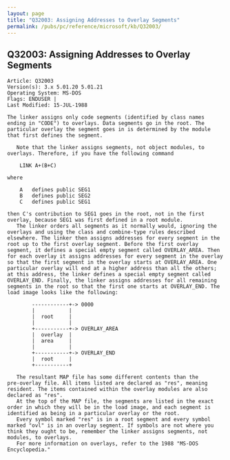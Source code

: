 ```yaml
---
layout: page
title: "Q32003: Assigning Addresses to Overlay Segments"
permalink: /pubs/pc/reference/microsoft/kb/Q32003/
---
```


## Q32003: Assigning Addresses to Overlay Segments

	Article: Q32003
	Version(s): 3.x 5.01.20 5.01.21
	Operating System: MS-DOS
	Flags: ENDUSER |
	Last Modified: 15-JUL-1988
	
	The linker assigns only code segments (identified by class names
	ending in "CODE") to overlays. Data segments go in the root. The
	particular overlay the segment goes in is determined by the module
	that first defines the segment.
	
	   Note that the linker assigns segments, not object modules, to
	overlays. Therefore, if you have the following command
	
	    LINK A+(B+C)
	
	where
	
	    A   defines public SEG1
	    B   defines public SEG2
	    C   defines public SEG1
	
	then C's contribution to SEG1 goes in the root, not in the first
	overlay, because SEG1 was first defined in a root module.
	   The linker orders all segments as it normally would, ignoring the
	overlays and using the class and combine-type rules described
	elsewhere. The linker then assigns addresses for every segment in the
	root up to the first overlay segment. Before the first overlay
	segment, it defines a special empty segment called OVERLAY_AREA. Then
	for each overlay it assigns addresses for every segment in the overlay
	so that the first segment in the overlay starts at OVERLAY_AREA. One
	particular overlay will end at a higher address than all the others;
	at this address, the linker defines a special empty segment called
	OVERLAY_END. Finally, the linker assigns addresses for all remaining
	segments in the root so that the first one starts at OVERLAY_END. The
	load image looks like the following:
	
	        ------------+-> 0000
	        |           |
	        |  root     |
	        |           |
	        +-----------+-> OVERLAY_AREA
	        |  overlay  |
	        |  area     |
	        |           |
	        +-----------+-> OVERLAY_END
	        |  root     |
	        +-----------+
	
	   The resultant MAP file has some different contents than the
	pre-overlay file. All items listed are declared as "res", meaning
	resident. The items contained within the overlay modules are also
	declared as "res".
	   At the top of the MAP file, the segments are listed in the exact
	order in which they will be in the load image, and each segment is
	identified as being in a particular overlay or the root.
	   Every symbol marked "res" is in a root segment and every symbol
	marked "ovl" is in an overlay segment. If symbols are not where you
	think they ought to be, remember the linker assigns segments, not
	modules, to overlays.
	   For more information on overlays, refer to the 1988 "MS-DOS
	Encyclopedia."
